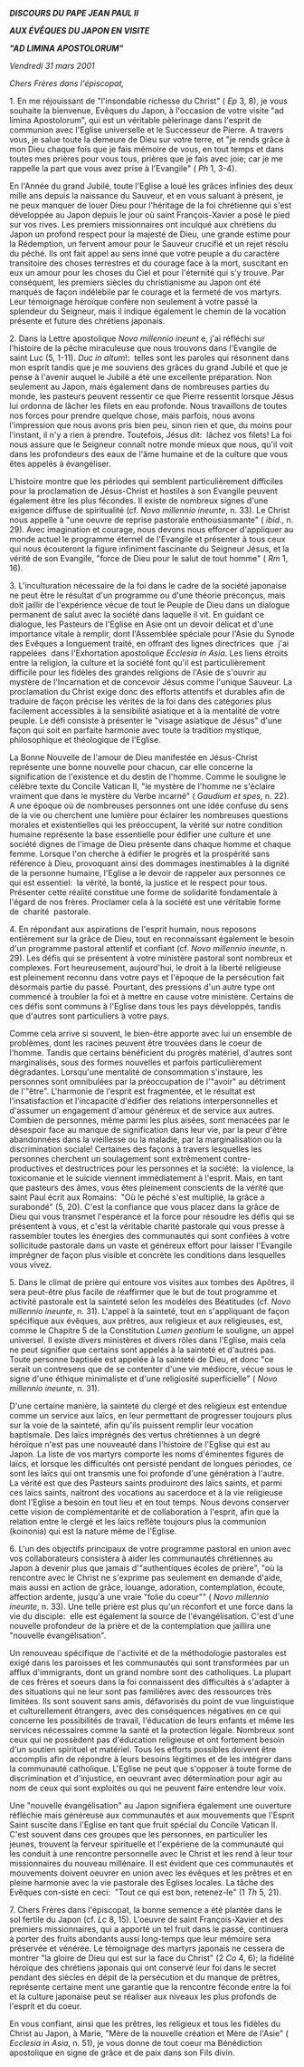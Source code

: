 ***DISCOURS DU PAPE JEAN PAUL II***

***AUX ÉVÊQUES DU JAPON EN VISITE***

***"AD LIMINA APOSTOLORUM"***

*Vendredi 31 mars 2001*

*Chers Frères dans l'épiscopat,*

1. En me réjouissant de "l'insondable richesse du Christ" ( *Ep* 3, 8), je vous souhaite la bienvenue, Evêques du Japon, à l'occasion de votre visite "ad limina Apostolorum", qui est un véritable pèlerinage dans l'esprit de communion avec l'Eglise universelle et le Successeur de Pierre. A travers vous, je salue toute la demeure de Dieu sur votre terre, et "je rends grâce à mon Dieu chaque fois que je fais mémoire de vous, en tout temps et dans toutes mes prières pour vous tous, prières que je fais avec joie; car je me rappelle la part que vous avez prise à l'Evangile" ( *Ph* 1, 3-4).

En l'Année du grand Jubilé, toute l'Eglise a loué les grâces infinies des deux mille ans depuis la naissance du Sauveur, et en vous saluant à présent, je ne peux manquer de louer Dieu pour l'héritage de la foi chrétienne qui s'est développée au Japon depuis le jour où saint François-Xavier a posé le pied sur vos rives. Les premiers missionnaires ont inculqué aux chrétiens du Japon un profond respect pour la majesté de Dieu, une grande estime pour la Rédemption, un fervent amour pour le Sauveur crucifié et un rejet résolu du péché. Ils ont fait appel au sens inné que votre peuple a du caractère transitoire des choses terrestres et du courage face à la mort, suscitant en eux un amour pour les choses du Ciel et pour l'éternité qui s'y trouve. Par conséquent, les premiers siècles du christianisme au Japon ont été marqués de façon indélébile par le courage et la fermeté de vos martyrs. Leur témoignage héroïque confère non seulement à votre passé la splendeur du Seigneur, mais il indique également le chemin de la vocation présente et future des chrétiens japonais.

2. Dans la Lettre apostolique *Novo millennio ineunt* e, j'ai réfléchi sur l'histoire de la pêche miraculeuse que nous trouvons dans l'Evangile de saint Luc (5, 1-11). *Duc in altum*!:  telles sont les paroles qui résonnent dans mon esprit tandis que je me souviens des grâces du grand Jubilé et que je pense à l'avenir auquel le Jubilé a été une excellente préparation. Non seulement au Japon, mais également dans de nombreuses parties du monde, les pasteurs peuvent ressentir ce que Pierre ressentit lorsque Jésus lui ordonna de lâcher les filets en eau profonde. Nous travaillons de toutes nos forces pour prendre quelque chose, mais parfois, nous avons l'impression que nous avons pris bien peu, sinon rien et que, du moins pour l'instant, il n'y a rien à prendre. Toutefois, Jésus dit:  lâchez vos filets! La foi nous assure que le Seigneur connaît notre monde mieux que nous, qu'il voit dans les profondeurs des eaux de l'âme humaine et de la culture que vous êtes appelés à évangéliser.

L'histoire montre que les périodes qui semblent particulièrement difficiles pour la proclamation de Jésus-Christ et hostiles à son Evangile peuvent également être les plus fécondes. Il existe de nombreux signes d'une exigence diffuse de spiritualité (cf. *Novo millennio ineunte*, n. 33). Le Christ nous appelle à "une oeuvre de reprise pastorale enthousiasmante" ( *ibid*., n. 29). Avec imagination et courage, nous devons nous efforcer d'appliquer au monde actuel le programme éternel de l'Evangile et présenter à tous ceux qui nous écouteront la figure infiniment fascinante du Seigneur Jésus, et la vérité de son Evangile, "force de Dieu pour le salut de tout homme" ( *Rm* 1, 16).

3. L'inculturation nécessaire de la foi dans le cadre de la société japonaise ne peut être le résultat d'un programme ou d'une théorie préconçus, mais doit jaillir de l'expérience vécue de tout le Peuple de Dieu dans un dialogue permanent de salut avec la société dans laquelle il vit. En guidant ce dialogue, les Pasteurs de l'Eglise en Asie ont un devoir délicat et d'une importance vitale à remplir, dont l'Assemblée spéciale pour l'Asie du Synode des Evêques a longuement traité, en offrant des lignes directrices  que  j'ai  rappelées  dans l'Exhortation apostolique *Ecclesia in Asia*. Les liens étroits entre la religion, la culture et la société font qu'il est particulièrement difficile pour les fidèles des grandes religions de l'Asie de s'ouvrir au mystère de l'Incarnation et de concevoir Jésus comme l'unique Sauveur. La proclamation du Christ exige donc des efforts attentifs et durables afin de traduire de façon précise les vérités de la foi dans des catégories plus facilement accessibles à la sensibilité asiatique et à la mentalité de votre peuple. Le défi consiste à présenter le "visage asiatique de Jésus" d'une façon qui soit en parfaite harmonie avec toute la tradition mystique, philosophique et théologique de l'Eglise.

La Bonne Nouvelle de l'amour de Dieu manifestée en Jésus-Christ représente une bonne nouvelle pour chacun, car elle concerne la signification de l'existence et du destin de l'homme. Comme le souligne le célèbre texte du Concile Vatican II, "le mystère de l'homme ne s'éclaire vraiment que dans le mystère du Verbe incarné" ( *Gaudium et spes*, n. 22). A une époque où de nombreuses personnes ont une idée confuse du sens de la vie ou cherchent une lumière pour éclairer les nombreuses questions morales et existentielles qui les préoccupent, la vérité sur notre condition humaine représente la base essentielle pour édifier une culture et une société dignes de l'image de Dieu présente dans chaque homme et chaque femme. Lorsque l'on cherche à édifier le progrès et la prospérité sans référence à Dieu, provoquant ainsi des dommages inestimables à la dignité de la personne humaine, l'Eglise a le devoir de rappeler aux personnes ce qui est essentiel:  la vérité, la bonté, la justice et le respect pour tous. Présenter cette réalité constitue une forme de solidarité fondamentale à l'égard de nos frères. Proclamer cela à la société est une véritable forme de  charité  pastorale.

4. En répondant aux aspirations de l'esprit humain, nous reposons entièrement sur la grâce de Dieu, tout en reconnaissant également le besoin d'un programme pastoral attentif et confiant (cf. *Novo millennio ineunte*, n. 29). Les défis qui se présentent à votre ministère pastoral sont nombreux et complexes. Fort heureusement, aujourd'hui, le droit à la liberté religieuse est pleinement reconnu dans votre pays et l'époque de la persécution fait désormais partie du passé. Pourtant, des pressions d'un autre type ont commencé à troubler la foi et à mettre en cause votre ministère. Certains de ces défis sont communs à l'Eglise dans tous les pays développés, tandis que d'autres sont particuliers à votre pays.

Comme cela arrive si souvent, le bien-être apporte avec lui un ensemble de problèmes, dont les racines peuvent être trouvées dans le coeur de l'homme. Tandis que certains bénéficient du progrès matériel, d'autres sont marginalisés, sous des formes nouvelles et parfois particulièrement dégradantes. Lorsqu'une mentalité de consommation s'instaure, les personnes sont omnibulées par la préoccupation de l'"avoir" au détriment de l'"être". L'harmonie de l'esprit est fragmentée, et le résultat est l'insatisfaction et l'incapacité d'édifier des relations interpersonnelles et d'assumer un engagement d'amour généreux et de service aux autres. Combien de personnes, même parmi les plus aisées, sont menacées par le désespoir face au manque de signification dans leur vie, par la peur d'être abandonnées dans la vieillesse ou la maladie, par la marginalisation ou la discrimination sociale! Certaines des façons à travers lesquelles les personnes cherchent un soulagement sont extrêmement contre-productives et destructrices pour les personnes et la société:  la violence, la toxicomanie et le suicide viennent immédiatement à l'esprit. Mais, en tant que pasteurs des âmes, vous êtes pleinement conscients de la vérité que saint Paul écrit aux Romains:  "Où le péché s'est multiplié, la grâce a surabondé" (5, 20). C'est la confiance que vous placez dans la grâce de Dieu qui vous transmet l'espérance et la force pour résoudre les défis qui se présentent à vous, et c'est la véritable charité pastorale qui vous presse à rassembler toutes les énergies des communautés qui sont confiées à votre sollicitude pastorale dans un vaste et généreux effort pour laisser l'Evangile imprégner de façon plus visible et concrète les conditions dans lesquelles vous vivez.

5. Dans le climat de prière qui entoure vos visites aux tombes des Apôtres, il sera peut-être plus facile de réaffirmer que le but de tout programme et activité pastorale est la sainteté selon les modèles des Béatitudes (cf. *Novo millennio ineunte*, n. 31). L'appel à la sainteté, tout en s'appliquant de façon spécifique aux évêques, aux prêtres, aux religieux et aux religieuses, est, comme le Chapitre 5 de la Constitution *Lumen gentium* le souligne, un appel universel. Il existe divers ministères et divers rôles dans l'Eglise, mais cela ne peut signifier que certains sont appelés à la sainteté et d'autres pas. Toute personne baptisée est appelée à la sainteté de Dieu, et donc "ce serait un contresens que de se contenter d'une vie médiocre, vécue sous le signe d'une éthique minimaliste et d'une religiosité superficielle" ( *Novo millennio ineunte*, n. 31).

D'une certaine manière, la sainteté du clergé et des religieux est entendue comme un service aux laïcs, en leur permettant de progresser toujours plus sur la voie de la sainteté, afin qu'ils puissent remplir leur vocation baptismale. Des laïcs imprégnés des vertus chrétiennes à un degré héroïque n'est pas une nouveauté dans l'histoire de l'Eglise qui est au Japon. La liste de vos martyrs comporte les noms d'éminentes figures de laïcs, et lorsque les difficultés ont persisté pendant de longues périodes, ce sont les laïcs qui ont transmis une foi profonde d'une génération à l'autre. La vérité est que des Pasteurs saints produiront des laïcs saints, et parmi ces laïcs saints, naîtront des vocations au sacerdoce et à la vie religieuse dont l'Eglise a besoin en tout lieu et en tout temps. Nous devons conserver cette vision de complémentarité et de collaboration à l'esprit, afin que la relation entre le clergé et les laïcs reflète toujours plus la communion (koinonia) qui est la nature même de l'Eglise.

6. L'un des objectifs principaux de votre programme pastoral en union avec vos collaborateurs consistera à aider les communautés chrétiennes au Japon à devenir plus que jamais d'"authentiques écoles de prière", "où la rencontre avec le Christ ne s'exprime pas seulement en demande d'aide, mais aussi en action de grâce, louange, adoration, contemplation, écoute, affection ardente, jusqu'à une vraie "folie du coeur"" ( *Novo millennio ineunte*, n. 33). Une telle prière est plus qu'un réconfort et une force dans la vie du disciple:  elle est également la source de l'évangélisation. C'est d'une nouvelle profondeur de la prière et de la contemplation que jaillira une "nouvelle évangélisation".

Un renouveau spécifique de l'activité et de la méthodologie pastorales est exigé dans les paroisses et les communautés qui sont transformées par un afflux d'immigrants, dont un grand nombre sont des catholiques. La plupart de ces frères et soeurs dans la foi connaissent des difficultés à s'adapter à des situations qui ne leur sont pas familières avec des ressources très limitées. Ils sont souvent sans amis, défavorisés du point de vue linguistique et culturellement étrangers, avec des conséquences négatives en ce qui concerne les possibilités de travail, l'éducation de leurs enfants et même les services nécessaires comme la santé et la protection légale. Nombreux sont ceux qui ne possèdent pas d'éducation religieuse et ont fortement besoin d'un soutien spirituel et matériel. Tous les efforts possibles doivent être accomplis afin de répondre à leurs besoins légitimes et de les intégrer dans la communauté catholique. L'Eglise ne peut que s'opposer à toute forme de discrimination et d'injustice, en oeuvrant avec détermination pour agir au nom de ceux qui sont exploités ou qui ne peuvent faire entendre leur voix.

Une "nouvelle évangélisation" au Japon signifiera également une ouverture réfléchie mais généreuse aux communautés et aux mouvements que l'Esprit Saint suscite dans l'Eglise en tant que fruit spécial du Concile Vatican II. C'est souvent dans ces groupes que les personnes, en particulier les jeunes, trouvent la ferveur spirituelle et l'expériene de la communauté qui les conduit à une rencontre personnelle avec le Christ et les rend à leur tour missionnaires du nouveau millénaire. Il est évident que ces communautés et mouvements doivent oeuvrer en union avec les évêques et les prêtres et en pleine harmonie avec la vie pastorale des Eglises locales. La tâche des Evêques con-siste en ceci:  "Tout ce qui est bon, retenez-le" (1 *Th* 5, 21).

7. Chers Frères dans l'épiscopat, la bonne semence a été plantée dans le sol fertile du Japon (cf. *Lc* 8, 15). L'oeuvre de saint François-Xavier et des premiers missionnaires, qui a apporté un tel fruit dans le passé, continuera à porter des fruits abondants aussi long-temps que leur mémoire sera préservée et vénérée. Le témoignage des martyrs japonais ne cessera de montrer "la gloire de Dieu qui est sur la face du Christ" (2 *Co* 4, 6); la fidélité héroïque des chrétiens japonais qui ont conservé leur foi dans le secret pendant des siècles en dépit de la persécution et du manque de prêtres, représente certaine ment une garantie que la rencontre féconde entre la foi et la culture japonaise peut se réaliser aux niveaux les plus profonds de l'esprit et du coeur.

En vous confiant, ainsi que les prêtres, les religieux et tous les fidèles du Christ au Japon, à Marie, "Mère de la nouvelle création et Mère de l'Asie" ( *Ecclesia in Asia*, n. 51), je vous donne de tout coeur ma Bénédiction apostolique en signe de grâce et de paix dans son Fils divin.